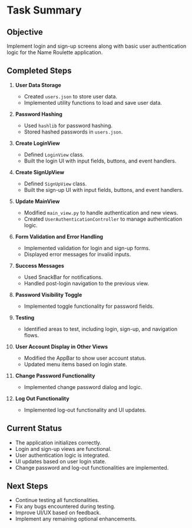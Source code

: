 # Task Summary

## Objective
Implement login and sign-up screens along with basic user authentication logic for the Name Roulette application.

## Completed Steps
1. **User Data Storage**
   - Created `users.json` to store user data.
   - Implemented utility functions to load and save user data.

2. **Password Hashing**
   - Used `hashlib` for password hashing.
   - Stored hashed passwords in `users.json`.

3. **Create LoginView**
   - Defined `LoginView` class.
   - Built the login UI with input fields, buttons, and event handlers.

4. **Create SignUpView**
   - Defined `SignUpView` class.
   - Built the sign-up UI with input fields, buttons, and event handlers.

5. **Update MainView**
   - Modified `main_view.py` to handle authentication and new views.
   - Created `UserAuthenticationController` to manage authentication logic.

6. **Form Validation and Error Handling**
   - Implemented validation for login and sign-up forms.
   - Displayed error messages for invalid inputs.

7. **Success Messages**
   - Used SnackBar for notifications.
   - Handled post-login navigation to the previous view.

8. **Password Visibility Toggle**
   - Implemented toggle functionality for password fields.

9. **Testing**
   - Identified areas to test, including login, sign-up, and navigation flows.

10. **User Account Display in Other Views**
    - Modified the AppBar to show user account status.
    - Updated menu items based on login state.

11. **Change Password Functionality**
    - Implemented change password dialog and logic.

12. **Log Out Functionality**
    - Implemented log-out functionality and UI updates.

## Current Status
- The application initializes correctly.
- Login and sign-up views are functional.
- User authentication logic is integrated.
- UI updates based on user login state.
- Change password and log-out functionalities are implemented.

## Next Steps
- Continue testing all functionalities.
- Fix any bugs encountered during testing.
- Improve UI/UX based on feedback.
- Implement any remaining optional enhancements.
